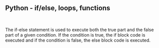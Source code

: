 <h2>Python - if/else, loops, functions</h2>
<br>
<p>The if-else statement is used to execute both the true part and the false part of a given condition. If the condition is true, the if block code is executed and if the condition is false, the else block code is executed.</p>
